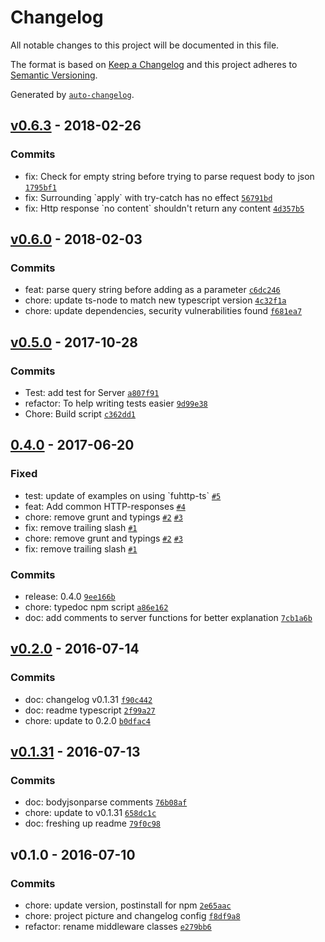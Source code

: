 # Changelog
All notable changes to this project will be documented in this file.

The format is based on [Keep a Changelog](http://keepachangelog.com/en/1.0.0/)
and this project adheres to [Semantic Versioning](http://semver.org/spec/v2.0.0.html).

Generated by [`auto-changelog`](https://github.com/CookPete/auto-changelog).

## [v0.6.3](https://github.com/fosenutvikling/fuhttp-ts/compare/v0.6.0...v0.6.3) - 2018-02-26
### Commits
- fix: Check for empty string before trying to parse request body to json [`1795bf1`](https://github.com/fosenutvikling/fuhttp-ts/commit/1795bf172d36ed78b69b158baf0956eb408fa81a)
- fix: Surrounding &#x60;apply&#x60; with try-catch has no effect [`56791bd`](https://github.com/fosenutvikling/fuhttp-ts/commit/56791bddd66eeadfbc4328ba27ef66c446123971)
- fix: Http response &#x60;no content&#x60; shouldn&#x27;t return any content [`4d357b5`](https://github.com/fosenutvikling/fuhttp-ts/commit/4d357b5cf824126e1d3b1b67141b950f5131c579)

## [v0.6.0](https://github.com/fosenutvikling/fuhttp-ts/compare/v0.5.0...v0.6.0) - 2018-02-03
### Commits
- feat: parse query string before adding as a parameter [`c6dc246`](https://github.com/fosenutvikling/fuhttp-ts/commit/c6dc246dc7a85407bf700aff491a80a6a04b455b)
- chore: update ts-node to match new typescript version [`4c32f1a`](https://github.com/fosenutvikling/fuhttp-ts/commit/4c32f1ad31f23f488b458f69201e2c9a71f43ffe)
- chore: update dependencies, security vulnerabilities found [`f681ea7`](https://github.com/fosenutvikling/fuhttp-ts/commit/f681ea729500affeab088cc25a4244af05ccbb6a)

## [v0.5.0](https://github.com/fosenutvikling/fuhttp-ts/compare/0.4.0...v0.5.0) - 2017-10-28
### Commits
- Test: add test for Server [`a807f91`](https://github.com/fosenutvikling/fuhttp-ts/commit/a807f917d5eeaae8cb49f5ae0912576e1d0b620f)
- refactor: To help writing tests easier [`9d99e38`](https://github.com/fosenutvikling/fuhttp-ts/commit/9d99e38e8275109473180c6fb93db39fd69e1721)
- Chore: Build script [`c362dd1`](https://github.com/fosenutvikling/fuhttp-ts/commit/c362dd16802d84b59d31673ebe2e568969b858dc)

## [0.4.0](https://github.com/fosenutvikling/fuhttp-ts/compare/v0.2.0...0.4.0) - 2017-06-20
### Fixed
- test: update of examples on using &#x60;fuhttp-ts&#x60; [`#5`](https://github.com/fosenutvikling/fuhttp-ts/issues/5)
- feat: Add common HTTP-responses [`#4`](https://github.com/fosenutvikling/fuhttp-ts/issues/4)
- chore: remove grunt and typings [`#2`](https://github.com/fosenutvikling/fuhttp-ts/issues/2) [`#3`](https://github.com/fosenutvikling/fuhttp-ts/issues/3)
- fix: remove trailing slash [`#1`](https://github.com/fosenutvikling/fuhttp-ts/issues/1)
- chore: remove grunt and typings [`#2`](https://github.com/fosenutvikling/fuhttp-ts/issues/2) [`#3`](https://github.com/fosenutvikling/fuhttp-ts/issues/3)
- fix: remove trailing slash [`#1`](https://github.com/fosenutvikling/fuhttp-ts/issues/1)

### Commits
- release: 0.4.0 [`9ee166b`](https://github.com/fosenutvikling/fuhttp-ts/commit/9ee166ba1428d6b9f7f88b01ecde6f82c6501b05)
- chore: typedoc npm script [`a86e162`](https://github.com/fosenutvikling/fuhttp-ts/commit/a86e162a70ee99ffbb939020f1c93f1c72e529e7)
- doc: add comments to server functions for better explanation [`7cb1a6b`](https://github.com/fosenutvikling/fuhttp-ts/commit/7cb1a6b91c43b8c55ffa35ec5f3324935260f8dc)

## [v0.2.0](https://github.com/fosenutvikling/fuhttp-ts/compare/v0.1.31...v0.2.0) - 2016-07-14
### Commits
- doc: changelog v0.1.31 [`f90c442`](https://github.com/fosenutvikling/fuhttp-ts/commit/f90c4424d9f752d406cfa4550a2bf7a94ef43600)
- doc: readme typescript [`2f99a27`](https://github.com/fosenutvikling/fuhttp-ts/commit/2f99a2727fa84be71bb3bb84be40dc5b4387350a)
- chore: update to 0.2.0 [`b0dfac4`](https://github.com/fosenutvikling/fuhttp-ts/commit/b0dfac4869b2bcbd94157adc2af51276c6da6d7b)

## [v0.1.31](https://github.com/fosenutvikling/fuhttp-ts/compare/v0.1.0...v0.1.31) - 2016-07-13
### Commits
- doc: bodyjsonparse comments [`76b08af`](https://github.com/fosenutvikling/fuhttp-ts/commit/76b08af09da1f9b7b8b5e87e528937d52d973c5f)
- chore: update to v0.1.31 [`658dc1c`](https://github.com/fosenutvikling/fuhttp-ts/commit/658dc1cf31dc624c96eed8be9e0c65bf3ec678e8)
- doc: freshing up readme [`79f0c98`](https://github.com/fosenutvikling/fuhttp-ts/commit/79f0c989ed9c07b7c8d2d37dc49d59ca97ece2df)

## v0.1.0 - 2016-07-10
### Commits
- chore: update version, postinstall for npm [`2e65aac`](https://github.com/fosenutvikling/fuhttp-ts/commit/2e65aace0b3cdda79e626d263dddf11bc11cac91)
- chore: project picture and changelog config [`f8df9a8`](https://github.com/fosenutvikling/fuhttp-ts/commit/f8df9a85e403dbf453965944bbbd077f2eac01db)
- refactor: rename middleware classes [`e279bb6`](https://github.com/fosenutvikling/fuhttp-ts/commit/e279bb676e9a949a967ab96146e61a7c5fc295ff)

